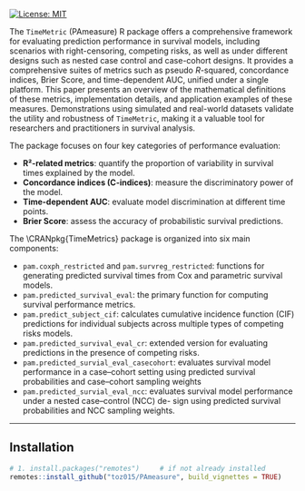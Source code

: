 <!-- README.md for TimeMetric (PAmeasure) ---------------------------------------------- -->

[![License: MIT](https://img.shields.io/badge/License-MIT-blue.svg)](LICENSE)
<!-- Optional: add coverage, pkgdown, DOI badges here -->

The `TimeMetric` (PAmeasure) R package offers a comprehensive framework for evaluating prediction performance in survival models, including scenarios with right-censoring, competing risks, as well as under different designs such as nested case control and case-cohort designs. It provides a comprehensive suites of metrics such as pseudo $R$-squared, concordance indices, Brier Score, and time-dependent AUC, unified under a single platform. This paper presents an overview of the mathematical definitions of these metrics,  implementation details, and application examples of these measures. Demonstrations using simulated and real-world datasets validate the utility and robustness of `TimeMetric`,  making it a valuable tool for researchers and practitioners in survival analysis.


The package focuses on four key categories of performance evaluation:

- **R²-related metrics**: quantify the proportion of variability in survival times explained by the model.
- **Concordance indices (C-indices)**: measure the discriminatory power of the model.
- **Time-dependent AUC**: evaluate model discrimination at different time points.
- **Brier Score**: assess the accuracy of probabilistic survival predictions.


The \CRANpkg{TimeMetrics} package is organized into six main components:

- `pam.coxph_restricted` and `pam.survreg_restricted`: functions for generating predicted survival times from Cox and parametric survival models.
- `pam.predicted_survival_eval`: the primary function for computing survival performance metrics.
- `pam.predict_subject_cif`: calculates cumulative incidence function (CIF) predictions for individual subjects across multiple types of competing risks models.
- `pam.predicted_survival_eval_cr`: extended version for evaluating predictions in the presence of competing risks.
- `pam.predicted_survial_eval_casecohort`: evaluates survival model performance in a case–cohort setting using predicted
survival probabilities and case–cohort sampling weights
- `pam.predicted_survial_eval_ncc`:  evaluates survival model performance under a nested case–control (NCC) de-
sign using predicted survival probabilities and NCC sampling weights.

---

## Installation

```r
# 1. install.packages("remotes")     # if not already installed
remotes::install_github("toz015/PAmeasure", build_vignettes = TRUE)
